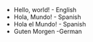 - Hello, world! - English
- Hola, Mundo! - Spanish
- Hola el Mundo! - Spanish
- Guten Morgen -German
